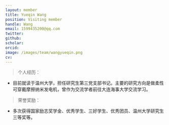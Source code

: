 ```yaml
---
layout: member
title: Yueqin Wang
position: Visiting member
handle: Wang
email: 1599435200@qq.com
twitter: 
github: 
scholar:
orcid: 
image: /images/team/wangyueqin.png
cv: 
---
```


> 个人经历：

- 目前就读于温州大学，担任研究生第三党支部书记。主要的研究方向是做柔性可穿戴摩擦纳米发电机，曾作为交流学者前往大连海事大学交流学习。

> 荣誉奖励：

- 多次获得国家励志奖学金、优秀学生、三好学生、优秀团员、温州大学研究生三等奖等。

